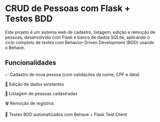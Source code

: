 <h1>CRUD de Pessoas com Flask + Testes BDD</h1>

<p>Este projeto é um sistema web de cadastro, listagem, edição e remoção de pessoas,
desenvolvido com Flask e banco de dados SQLite, aplicando o ciclo completo de testes com
Behavior-Driven Development (BDD) usando o Behave.</p>

<h2>Funcionalidades</h2>

✅ Cadastro de nova pessoa (com validações de nome, CPF e data)

📝 Edição de dados existentes

📄 Listagem de pessoas cadastradas

🗑 Remoção de registros

🧪 Testes BDD automatizados com Behave + Flask Test Client
